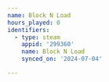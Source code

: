 ```yaml
---
name: Block N Load
hours_played: 0
identifiers:
  - type: steam
    appid: '299360'
    name: Block N Load
    synced_on: '2024-07-04'

---
```


